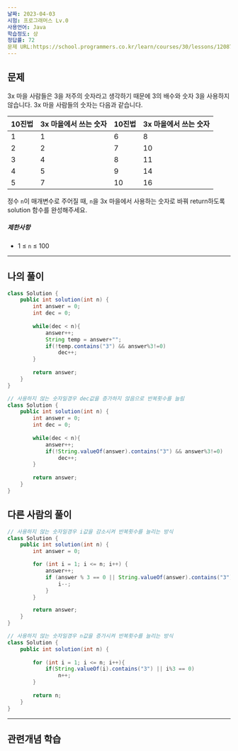 ```yaml
---
날짜: 2023-04-03
시험: 프로그래머스 Lv.0
사용언어: Java
학습정도: 상
정답률: 72
문제 URL:https://school.programmers.co.kr/learn/courses/30/lessons/120871
---
```

## 문제

3x 마을 사람들은 3을 저주의 숫자라고 생각하기 때문에 3의 배수와 숫자 3을 사용하지 않습니다. 3x 마을 사람들의 숫자는 다음과 같습니다.

|10진법|3x 마을에서 쓰는 숫자|10진법|3x 마을에서 쓰는 숫자|
|---|---|---|---|
|1|1|6|8|
|2|2|7|10|
|3|4|8|11|
|4|5|9|14|
|5|7|10|16|

정수 `n`이 매개변수로 주어질 때, `n`을 3x 마을에서 사용하는 숫자로 바꿔 return하도록 solution 함수를 완성해주세요.

##### 제한사항

- 1 ≤ `n` ≤ 100

---
## 나의 풀이

```java
class Solution {
    public int solution(int n) {
        int answer = 0;
        int dec = 0;
        
        while(dec < n){
            answer++;
            String temp = answer+"";
            if(!temp.contains("3") && answer%3!=0)
                dec++;
        }
        
        return answer;
    }
}
```

```java
// 사용하지 않는 숫자일경우 dec값을 증가하지 않음으로 반복횟수를 늘림
class Solution {
    public int solution(int n) {
        int answer = 0;
        int dec = 0;
        
        while(dec < n){
            answer++;
            if(!String.valueOf(answer).contains("3") && answer%3!=0)
                dec++;
        }
        
        return answer;
    }
}
```

## 다른 사람의 풀이

```java
// 사용하지 않는 숫자일경우 i값을 감소시켜 반복횟수를 늘리는 방식
class Solution {
    public int solution(int n) {
        int answer = 0;

        for (int i = 1; i <= n; i++) {
            answer++;
            if (answer % 3 == 0 || String.valueOf(answer).contains("3")) {
                i--;
            }
        }

        return answer;
    }
}
```

```java
// 사용하지 않는 숫자일경우 n값을 증가시켜 반복횟수를 늘리는 방식
class Solution {
    public int solution(int n) {
        
        for (int i = 1; i <= n; i++){
            if(String.valueOf(i).contains("3") || i%3 == 0)
                n++;
        }
        
        return n;     
    }
}
```

---
## 관련개념 학습